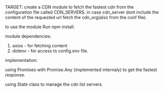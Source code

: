 TARGET:
create a CDN module to fetch the fastest cdn from the configuration file called CDN_SERVERS.
in case cdn_server dont include the content of the requested url fetch the cdn_org(also from the conf file).

to use the module Run npm install.

module dependencies:

1. axios - for fetching content
2. dotenv - for access to config.env file.

implementation:

using Promises with Promise.Any (implemented internaly) to get the fastest response.

using State class to manage the cdn list servers.
